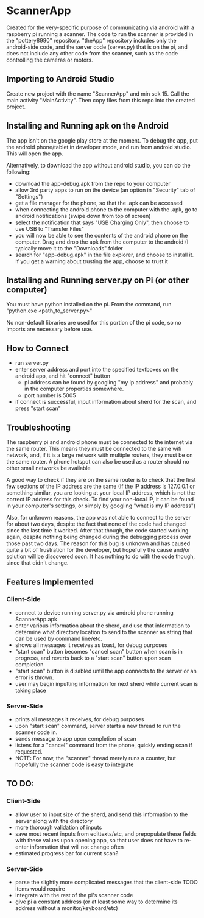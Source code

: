 # ScannerApp

Created for the very-specific purpose of communicating via android with a raspberry pi running a scanner. The code to run the scanner is provided in the "pottery8990" repository. "theApp" repository includes only the android-side code, and the server code (server.py) that is on the pi, and does not include any other code from the scanner, such as the code controlling the cameras or motors. 

## Importing to Android Studio

Create new project with the name "ScannerApp" and min sdk 15. Call the main activity "MainActivity". Then copy files from this repo into the created project.

## Installing and Running apk on the Android

The app isn't on the google play store at the moment. To debug the app, put the android phone/tablet in developer mode, and run from android studio. This will open the app. 

Alternatively, to download the app without android studio, you can do the following:
* download the app-debug.apk from the repo to your computer
* allow 3rd party apps to run on the device (an option in "Security" tab of "Settings")
* get a file manager for the phone, so that the .apk can be accessed
* when connecting the android phone to the computer with the .apk, go to android notifications (swipe down from top of screen)
* select the notification that says "USB Charging Only", then choose to use USB to "Transfer Files"
* you will now be able to see the contents of the android phone on the computer. Drag and drop the apk from the computer to the android (I typically move it to the "Downloads" folder
* search for "app-debug.apk" in the file explorer, and choose to install it. If you get a warning about trusting the app, choose to trust it

## Installing and Running server.py on Pi (or other computer)

You must have python installed on the pi.
From the command, run "python.exe <path_to_server.py>"

No non-default libraries are used for this portion of the pi code, so no imports are necessary before use.

## How to Connect

* run server.py
* enter server address and port into the specified textboxes on the android app, and hit "connect" button
  * pi address can be found by googling "my ip address" and probably in the computer properties somewhere.
  * port number is 5005
* if connect is successful, input information about sherd for the scan, and press "start scan"

## Troubleshooting

The raspberry pi and android phone must be connected to the internet via the same router. This means they must be connected to the same wifi network, and, if it is a large network with multiple routers, they must be on the same router. A phone hotspot can also be used as a router should no other small networks be available

A good way to check if they are on the same router is to check that the first few sections of the IP address are the same (If the IP address is 127.0.0.1 or something similar, you are looking at your local IP address, which is not the correct IP address for this check. To find your non-local IP, it can be found in your computer's settings, or simply by googling "what is my IP address")

Also, for unknown reasons, the app was not able to connect to the server for about two days, despite the fact that none of the code had changed since the last time it worked. After that though, the code started working again, despite nothing being changed during the debugging process over those past two days. The reason for this bug is unknown and has caused quite a bit of frustration for the developer, but hopefully the cause and/or solution will be discovered soon. It has nothing to do with the code though, since that didn't change.


## Features Implemented

### Client-Side
* connect to device running server.py via android phone running ScannerApp.apk
* enter various information about the sherd, and use that information to determine what directory location to send to the scanner as string that can be used by command line/etc.
* shows all messages it receives as toast, for debug purposes
* "start scan" button becomes "cancel scan" button when scan is in progress, and reverts back to a "start scan" button upon scan completion
* "start scan" button is disabled until the app connects to the server or an error is thrown.
* user may begin inputting information for next sherd while current scan is taking place

### Server-Side
* prints all messages it receives, for debug purposes
* upon "start scan" command, server starts a new thread to run the scanner code in.
* sends message to app upon completion of scan
* listens for a "cancel" command from the phone, quickly ending scan if requested. 
* NOTE: For now, the "scanner" thread merely runs a counter, but hopefully the scanner code is easy to integrate

## TO DO:

### Client-Side
* allow user to input size of the sherd, and send this information to the server along with the directory
* more thorough validation of inputs
* save most recent inputs from edittexts/etc, and prepopulate these fields with these values upon opening app, so that user does not have to re-enter information that will not change often
* estimated progress bar for current scan?

### Server-Side
* parse the slightly more complicated messages that the client-side TODO items would require
* integrate with the rest of the pi's scanner code
* give pi a constant address (or at least some way to determine its address without a monitor/keyboard/etc)
